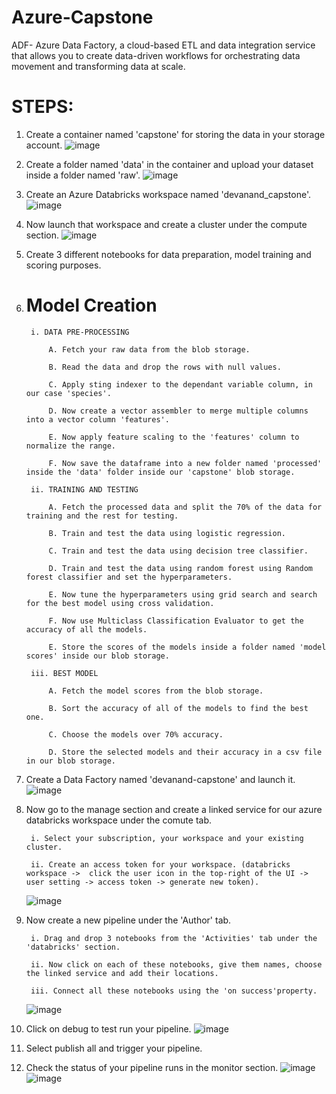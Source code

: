 # Azure-Capstone

ADF- Azure Data Factory, a cloud-based ETL and data integration service that allows you to create data-driven workflows for orchestrating data movement and transforming data at scale.
 
# STEPS:

1. Create a container named 'capstone' for storing the data in your storage account.
![image](https://github.com/DevanandKP/Azure-Capstone/assets/100085173/97cfeeb6-a861-495a-b1c5-e9a390afe91a)

2. Create a folder named 'data' in the container and upload your dataset inside a folder named 'raw'.
![image](https://github.com/DevanandKP/Azure-Capstone/assets/100085173/e2f9c5d2-355a-44e6-bafd-139ee170e686)

3. Create an Azure Databricks workspace named 'devanand_capstone'.
![image](https://github.com/DevanandKP/Azure-Capstone/assets/100085173/64297b22-1a39-47a8-abe7-23d7b0196a75)

4. Now launch that workspace and create a cluster under the compute section.
![image](https://github.com/DevanandKP/Azure-Capstone/assets/100085173/25c1ec25-4cc5-4689-90be-a078bd21de86)

5. Create 3 different notebooks for data preparation, model training and scoring purposes.

6. # Model Creation 

        i. DATA PRE-PROCESSING
           
            A. Fetch your raw data from the blob storage.
     
            B. Read the data and drop the rows with null values.

            C. Apply sting indexer to the dependant variable column, in our case 'species'.

            D. Now create a vector assembler to merge multiple columns into a vector column 'features'.

            E. Now apply feature scaling to the 'features' column to normalize the range.

            F. Now save the dataframe into a new folder named 'processed' inside the 'data' folder inside our 'capstone' blob storage.

        ii. TRAINING AND TESTING
           
            A. Fetch the processed data and split the 70% of the data for training and the rest for testing.
     
            B. Train and test the data using logistic regression.

            C. Train and test the data using decision tree classifier.

            D. Train and test the data using random forest using Random forest classifier and set the hyperparameters.

            E. Now tune the hyperparameters using grid search and search for the best model using cross validation.

            F. Now use Multiclass Classification Evaluator to get the accuracy of all the models.

            E. Store the scores of the models inside a folder named 'model scores' inside our blob storage.

        iii. BEST MODEL
           
            A. Fetch the model scores from the blob storage.

            B. Sort the accuracy of all of the models to find the best one.

            C. Choose the models over 70% accuracy.
            
            D. Store the selected models and their accuracy in a csv file in our blob storage.
            

7. Create a Data Factory named 'devanand-capstone' and launch it.
![image](https://github.com/DevanandKP/Azure-Capstone/assets/100085173/2055d2c5-1df3-4ed8-a83f-c9dff55dffaf)

8. Now go to the manage section and create a linked service for our azure databricks workspace under the comute tab.

        i. Select your subscription, your workspace and your existing cluster.

        ii. Create an access token for your workspace. (databricks workspace ->  click the user icon in the top-right of the UI -> user setting -> access token -> generate new token).
   ![image](https://github.com/DevanandKP/Azure-Capstone/assets/100085173/0a8492d8-f83c-4f67-b38f-3c92f7c5c2e4)

9. Now create a new pipeline under the 'Author' tab.

        i. Drag and drop 3 notebooks from the 'Activities' tab under the 'databricks' section.

        ii. Now click on each of these notebooks, give them names, choose the linked service and add their locations.

        iii. Connect all these notebooks using the 'on success'property.

   ![image](https://github.com/DevanandKP/Azure-Capstone/assets/100085173/5eefa96a-82ec-4f8a-aae6-b880c8c44b16)

10. Click on debug to test run your pipeline.
![image](https://github.com/DevanandKP/Azure-Capstone/assets/100085173/75b6c1a8-19f0-460b-9880-fab98e1a7a85)

11. Select publish all and trigger your pipeline.

12. Check the status of your pipeline runs in the monitor section.
![image](https://github.com/DevanandKP/Azure-Capstone/assets/100085173/8c80cae8-4eab-47eb-812e-3eb568b245a7)
![image](https://github.com/DevanandKP/Azure-Capstone/assets/100085173/cadddc43-a268-4c52-8aa5-32f9b7e2b3ac)
